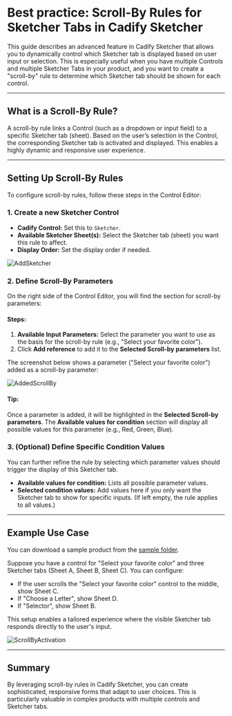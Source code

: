 # Best practice: Scroll-By Rules for Sketcher Tabs in Cadify Sketcher

This guide describes an advanced feature in Cadify Sketcher that allows you to dynamically control which Sketcher tab is displayed based on user input or selection. This is especially useful when you have multiple Controls and multiple Sketcher Tabs in your product, and you want to create a "scroll-by" rule to determine which Sketcher tab should be shown for each control.

---

## What is a Scroll-By Rule?

A scroll-by rule links a Control (such as a dropdown or input field) to a specific Sketcher tab (sheet). Based on the user’s selection in the Control, the corresponding Sketcher tab is activated and displayed. This enables a highly dynamic and responsive user experience.

---

## Setting Up Scroll-By Rules

To configure scroll-by rules, follow these steps in the Control Editor:

### 1. Create a new Sketcher Control

- **Cadify Control:** Set this to `Sketcher`.
- **Available Sketcher Sheet(s):** Select the Sketcher tab (sheet) you want this rule to affect.
- **Display Order:** Set the display order if needed.

<img src="https://raw.githubusercontent.com/Cadify/Cadify-Light-User-Manual/main/docs/cadify/sketcher/images/addsketcherscrollby.png" alt="AddSketcher">

### 2. Define Scroll-By Parameters

On the right side of the Control Editor, you will find the section for scroll-by parameters:

#### Steps:
1. **Available Input Parameters:** Select the parameter you want to use as the basis for the scroll-by rule (e.g., "Select your favorite color").
2. Click **Add reference** to add it to the **Selected Scroll-by parameters** list.

The screenshot below shows a parameter ("Select your favorite color") added as a scroll-by parameter:

<img src="https://raw.githubusercontent.com/Cadify/Cadify-Light-User-Manual/main/docs/cadify/sketcher/images/addedscrollby.png" alt="AddedScrollBy">

#### Tip:
Once a parameter is added, it will be highlighted in the **Selected Scroll-by parameters**. The **Available values for condition** section will display all possible values for this parameter (e.g., Red, Green, Blue).

### 3. (Optional) Define Specific Condition Values

You can further refine the rule by selecting which parameter values should trigger the display of this Sketcher tab.

- **Available values for condition:** Lists all possible parameter values.
- **Selected condition values:** Add values here if you only want the Sketcher tab to show for specific inputs. (If left empty, the rule applies to all values.)

---

## Example Use Case

You can download a sample product from the [sample folder](https://github.com/Cadify/Cadify-Light-User-Manual/tree/main/samples/ScrollBy).

Suppose you have a control for "Select your favorite color" and three Sketcher tabs (Sheet A, Sheet B, Sheet C). You can configure:

- If the user scrolls the "Select your favorite color" control to the middle, show Sheet C.
- If "Choose a Letter", show Sheet D.
- If "Selector", show Sheet B.

This setup enables a tailored experience where the visible Sketcher tab responds directly to the user's input.

<img src="https://raw.githubusercontent.com/Cadify/Cadify-Light-User-Manual/main/docs/cadify/sketcher/images/ScrollByActivation.png" alt="ScrollByActivation">

---

## Summary

By leveraging scroll-by rules in Cadify Sketcher, you can create sophisticated, responsive forms that adapt to user choices. This is particularly valuable in complex products with multiple controls and Sketcher tabs.

